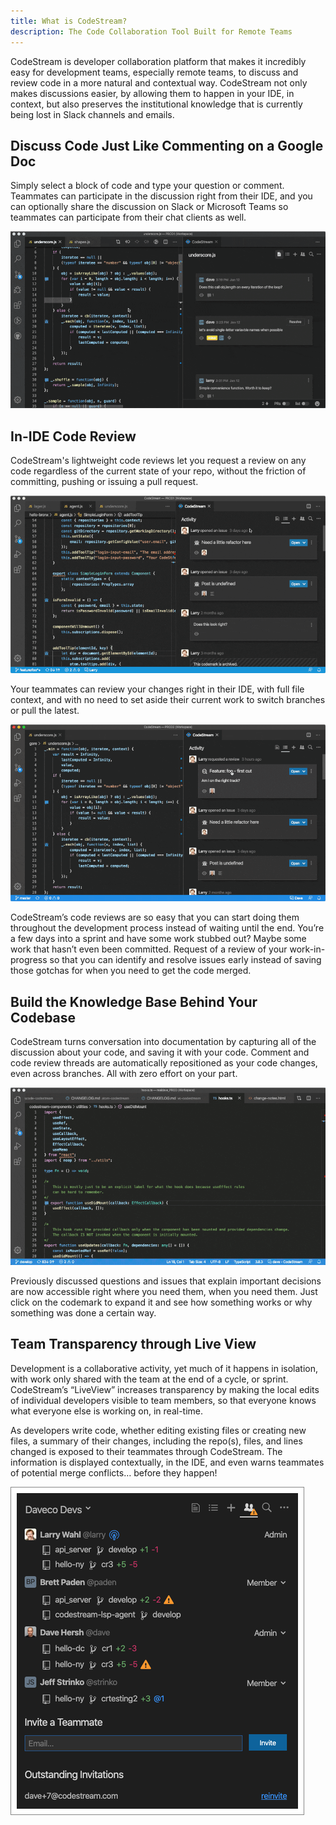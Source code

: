 ```yaml
---
title: What is CodeStream?
description: The Code Collaboration Tool Built for Remote Teams
---
```


CodeStream is developer collaboration platform that makes it incredibly easy for
development teams, especially remote teams, to discuss and review code in a more
natural and contextual way. CodeStream not only makes discussions easier, by
allowing them to happen in your IDE, in context, but also preserves the
institutional knowledge that is currently being lost in Slack channels and
emails. 

## Discuss Code Just Like Commenting on a Google Doc

Simply select a block of code and type your question or comment. Teammates can
participate in the discussion right from their IDE, and you can optionally share
the discussion on Slack or Microsoft Teams so teammates can participate from
their chat clients as well. 

![CodeStream](../assets/images/animated/DiscussCode.gif)

## In-IDE Code Review

CodeStream's lightweight code reviews let you request a review on any code
regardless of the current state of your repo, without the friction of
committing, pushing or issuing a pull request.

![Request a Code Review](../assets/images/animated/CodeReviewRequest.gif)

Your teammates can review your changes right in their IDE, with full file
context, and with no need to set aside their current work to switch branches or
pull the latest. 

![Review Changes](../assets/images/animated/CodeReviewPerform.gif)

CodeStream’s code reviews are so easy that you can start doing them throughout
the development process instead of waiting until the end. You’re a few days into
a sprint and have some work stubbed out? Maybe some work that hasn’t even been
committed. Request of a review of your work-in-progress so that you can identify
and resolve issues early instead of saving those gotchas for when you need to
get the code merged.

## Build the Knowledge Base Behind Your Codebase

CodeStream turns conversation into documentation by capturing all of the
discussion about your code, and saving it with your code. Comment and code
review threads are automatically repositioned as your code changes, even across
branches. All with zero effort on your part.

![Knowledge Base](../assets/images/animated/KnowledgeBase.gif)

Previously discussed questions and issues that explain important decisions are
now accessible right where you need them, when you need them. Just click on the
codemark to expand it and see how something works or why something was done a
certain way.

## Team Transparency through Live View

Development is a collaborative activity, yet much of it happens in isolation,
with work only shared with the team at the end of a cycle, or sprint.
CodeStream’s “LiveView” increases transparency by making the local edits of
individual developers visible to team members, so that everyone knows what
everyone else is working on, in real-time.

As developers write code, whether editing existing files or creating new files,
a summary of their changes, including the repo(s), files, and lines changed is
exposed to their teammates through CodeStream. The information is displayed
contextually, in the IDE, and even warns teammates of potential merge conflicts…
before they happen!

![Live View](../assets/images/TeamTab.png)
